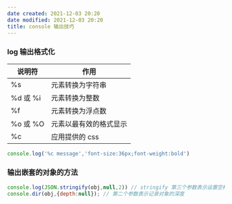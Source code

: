 ```yaml
---
date created: 2021-12-03 20:20
date modified: 2021-12-03 20:20
title: console 输出技巧
---
```

### log 输出格式化

| 说明符   | 作用                   |
| -------- | ---------------------- |
| %s       | 元素转换为字符串       |
| %d 或 %i | 元素转换为整数         |
| %f       | 元素转换为浮点数       |
| %o 或 %O | 元素以最有效的格式显示 |
| %c       | 应用提供的 css         |

```js
console.log('%c message','font-size:36px;font-weight:bold')
```

### 输出嵌套的对象的方法

```js
console.log(JSON.stringify(obj,null,2)) // stringify 第三个参数表示设置空格缩进大小
console.dir(obj,{depth:null}); // 第二个参数表示记录对象的深度
```


